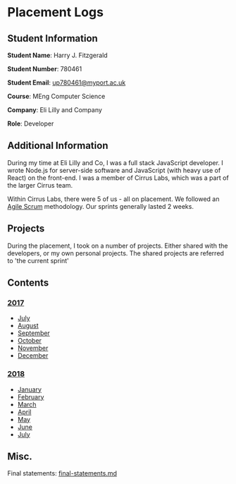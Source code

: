 # Placement Logs

## Student Information

**Student Name**: Harry J. Fitzgerald

**Student Number**: 780461

**Student Email**: [up780461@myport.ac.uk](mailto:up780461@myport.ac.uk)

**Course**: MEng Computer Science

**Company**: Eli Lilly and Company

**Role**: Developer

## Additional Information
During my time at Eli Lilly and Co, I was a full stack JavaScript developer. I wrote Node.js for server-side software and JavaScript (with heavy use of React) on the front-end. I was a member of Cirrus Labs, which was a part of the larger Cirrus team.

Within Cirrus Labs, there were 5 of us - all on placement. We followed an [Agile Scrum](https://www.atlassian.com/agile/scrum) methodology. Our sprints generally lasted 2 weeks.

## Projects
During the placement, I took on a number of projects. Either shared with the developers, or my own personal projects. The shared projects are referred to 'the current sprint'

## Contents

### [2017](2017)
* [July](2017/Jul)
* [August](2017/Aug)
* [September](2017/Sep)
* [October](2017/Oct)
* [November](2017/Nov)
* [December](2017/Dec)

### [2018](2018)
* [January](2018/Jan)
* [February](2018/Feb)
* [March](2018/Mar)
* [April](2018/Apr)
* [May](2018/May)
* [June](2018/Jun)
* [July](2018/Jul)

## Misc.
Final statements: [final-statements.md](final-statements.md)


